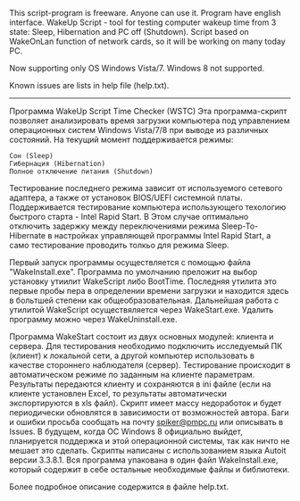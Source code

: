 This script-program is freeware. Anyone can use it. Program have english interface.
WakeUp Script - tool for testing computer wakeup time from 3 state: Sleep, Hibernation and PC off (Shutdown).
Script based on WakeOnLan function of network cards, so it will be working on many today PC.

Now supporting only OS Windows Vista/7. Windows 8 not supported.

Known issues are lists in help file (help.txt). 


--------------------


Программа WakeUp Script Time Checker (WSTC)
Эта программа-скрипт позволяет анализировать время загрузки компьютера под управлением операционных систем Windows Vista/7/8 при выводе из различных состояний.
На текущий момент поддерживается режимы:

	Сон (Sleep)
	Гибернация (Hibernation)
	Полное отключение питания (Shutdown)

Тестирование последнего режима зависит от используемого сетевого адаптера, а также от установок BIOS/UEFI системной платы.
Поддерживается тестирование компьютера использующего техологию быстрого старта - Intel Rapid Start. В Этом случае оптимально отключить задержку между переключениями режима Sleep-To-Hibernate в настройках управляющей программы Intel Rapid Start, а само тестирование проводить толкьо для режима Sleep. 

Первый запуск программы осуществляется с помощью файла "WakeInstall.exe". Программа по умолчанию преложит на выбор установку утиилит WakeScript либо BootTime. Последняя утилита это первые пробы пера в определении времени загрузки и находится здесь в больтшей степени как общеобразовательная. 
Дальнейшая работа с утилитой WakeScript осуществяляется через WakeStart.exe. Удалить программу можно через WakeUninstall.exe.

Программа WakeStart состоит из двух основных модулей: клиента и сервера. 
Для тестирования необходимо подключить исследуемый ПК (клиент) к локальной сети, а другой компьютер использовать в качестве стороннего наблюдателя (сервер).
Тестирование происходит в автоматическом режиме по заданным на клиенте параметрам. Результаты передаются клиенту и сохраняются в ini файле (если на клиенте установлен Excel, то результаты автоматически экспортируются в xls файл).
Скрипт имеет массу недоработок и будет периодически обновлятся в зависимости от возможностей автора. Баги и ошибки просьба сообщать на почту spiker@pmpc.ru или описывать в Issues.
В будущем, когда ОС Windows 8 официально выйдет, планируется поддержка и этой операционной системы, так как ничто не мешает это сделать.
Скрипты написаны с использованием языка Autoit версии 3.3.8.1. Вся программа упакована в один файл WakeInstall.exe, который содержит в себе остальные необходимые файлы и библиотеки. 

Более подробное описание содержится в файле help.txt. 

